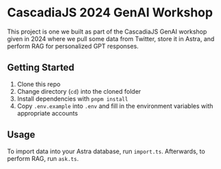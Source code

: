 # CascadiaJS 2024 GenAI Workshop

This project is one we built as part of the CascadiaJS GenAI workshop given in 2024 where we pull some data from Twitter, store it in Astra, and perform RAG for personalized GPT responses.

## Getting Started

1. Clone this repo
2. Change directory (`cd`) into the cloned folder
3. Install dependencies with `pnpm install`
4. Copy `.env.example` into `.env` and fill in the environment variables with appropriate accounts

## Usage

To import data into your Astra database, run `import.ts`. Afterwards, to perform RAG, run `ask.ts`.
